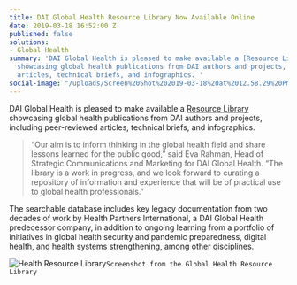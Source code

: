 ```yaml
---
title: DAI Global Health Resource Library Now Available Online
date: 2019-03-18 16:52:00 Z
published: false
solutions:
- Global Health
summary: 'DAI Global Health is pleased to make available a [Resource Library](/resource-library)
  showcasing global health publications from DAI authors and projects, including peer-reviewed
  articles, technical briefs, and infographics. '
social-image: "/uploads/Screen%20Shot%202019-03-18%20at%2012.58.29%20PM.png"
---
```


DAI Global Health is pleased to make available a [Resource Library](/resource-library) showcasing global health publications from DAI authors and projects, including peer-reviewed articles, technical briefs, and infographics. 

<!--more-->

> “Our aim is to inform thinking in the global health field and share lessons learned for the public good,” said Eva Rahman, Head of Strategic Communications and Marketing for DAI Global Health. “The library is a work in progress, and we look forward to curating a repository of information and experience that will be of practical use to global health professionals.”

The searchable database includes key legacy documentation from two decades of work by Health Partners International, a DAI Global Health predecessor company, in addition to ongoing learning from a portfolio of initiatives in global health security and pandemic preparedness, digital health, and health systems strengthening, among other disciplines.

![Health Resource Library](/uploads/Screen%20Shot%202019-03-18%20at%2012.58.29%20PM.png)`Screenshot from the Global Health Resource Library`